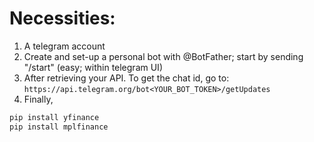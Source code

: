 # Necessities:

1. A telegram account <br>
2. Create and set-up a personal bot with @BotFather; start by sending "/start" (easy; within telegram UI) <br>
3. After retrieving your API. To get the chat id, go to: `https://api.telegram.org/bot<YOUR_BOT_TOKEN>/getUpdates` <br>
4. Finally,
  ```ps
  pip install yfinance
  pip install mplfinance
  ```
